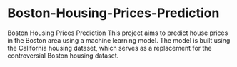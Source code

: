 # Boston-Housing-Prices-Prediction
Boston Housing Prices Prediction This project aims to predict house prices in the Boston area using a machine learning model. The model is built using the California housing dataset, which serves as a replacement for the controversial Boston housing dataset.
